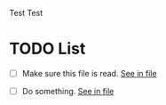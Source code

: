 Test Test

# TODO List
- [ ] Make sure this file is read. [See in file](subdir/test.tex#L1)
- [ ] Do something. [See in file](test.tex#L2)


